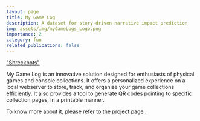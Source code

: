 ```yaml
---
layout: page
title: My Game Log
description: A dataset for story-driven narrative impact prediction
img: assets/img/myGameLogs_Logo.png
importance: 2
category: fun
related_publications: false
---
```


["Shreckbots"]("https://www.pablobarros.com/assets/img/myGameLogs_Logo.png")

My Game Log is an innovative solution designed for enthusiasts of physical games and console collections. It offers a personalized experience on a local webserver to store, track, and organize your game collections efficiently. It also provides a tool to generate QR codes pointing to specific collection pages, in a printable manner.

To know more about it, please refer to the <a href="https://github.com/pablovin/myGameLog" target="_blank">
project page </a>.

